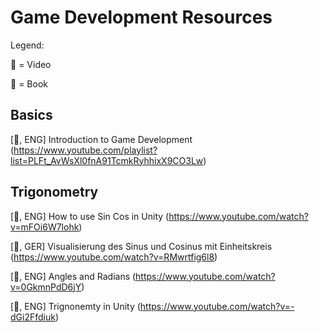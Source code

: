 # Game Development Resources

Legend: 

🎥 = Video

📖 = Book

## Basics
[🎥, ENG] Introduction to Game Development (https://www.youtube.com/playlist?list=PLFt_AvWsXl0fnA91TcmkRyhhixX9CO3Lw)

## Trigonometry

[🎥, ENG] How to use Sin Cos in Unity (https://www.youtube.com/watch?v=mFOi6W7lohk)

[🎥, GER] Visualisierung des Sinus und Cosinus mit Einheitskreis (https://www.youtube.com/watch?v=RMwrtfig6l8)

[🎥, ENG] Angles and Radians (https://www.youtube.com/watch?v=0GkmnPdD6jY)

[🎥, ENG] Trignonemty in Unity (https://www.youtube.com/watch?v=-dGi2Ffdiuk)
